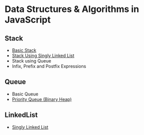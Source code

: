 # Data Structures & Algorithms in JavaScript


## Stack

  * [Basic Stack](ds/stack/stack.js)
  * [Stack Using Singly Linked List](ds/stack/stackSinglyLinkedList.js)
  * Stack using Queue
  * Infix, Prefix and Postfix Expressions


## Queue

  * Basic Queue
  * [Priority Queue (Binary Heap)](ds/queue/heap.js)



## LinkedList

  * [Singly Linked List](ds/linkedList/singlyLinkedList.js)
